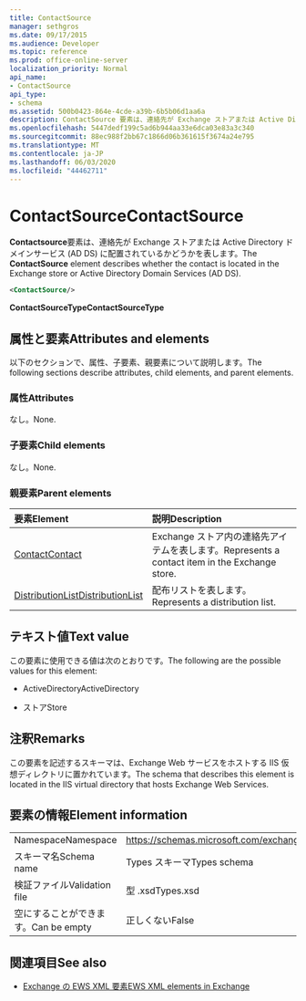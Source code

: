 ```yaml
---
title: ContactSource
manager: sethgros
ms.date: 09/17/2015
ms.audience: Developer
ms.topic: reference
ms.prod: office-online-server
localization_priority: Normal
api_name:
- ContactSource
api_type:
- schema
ms.assetid: 500b0423-864e-4cde-a39b-6b5b06d1aa6a
description: ContactSource 要素は、連絡先が Exchange ストアまたは Active Directory ドメインサービス (AD DS) に配置されているかどうかを表します。
ms.openlocfilehash: 5447dedf199c5ad6b944aa33e6dca03e83a3c340
ms.sourcegitcommit: 88ec988f2bb67c1866d06b361615f3674a24e795
ms.translationtype: MT
ms.contentlocale: ja-JP
ms.lasthandoff: 06/03/2020
ms.locfileid: "44462711"
---
```

# <a name="contactsource"></a><span data-ttu-id="fa023-103">ContactSource</span><span class="sxs-lookup"><span data-stu-id="fa023-103">ContactSource</span></span>

<span data-ttu-id="fa023-104">**Contactsource**要素は、連絡先が Exchange ストアまたは Active Directory ドメインサービス (AD DS) に配置されているかどうかを表します。</span><span class="sxs-lookup"><span data-stu-id="fa023-104">The **ContactSource** element describes whether the contact is located in the Exchange store or Active Directory Domain Services (AD DS).</span></span> 
  
```xml
<ContactSource/>
```

 <span data-ttu-id="fa023-105">**ContactSourceType**</span><span class="sxs-lookup"><span data-stu-id="fa023-105">**ContactSourceType**</span></span>
## <a name="attributes-and-elements"></a><span data-ttu-id="fa023-106">属性と要素</span><span class="sxs-lookup"><span data-stu-id="fa023-106">Attributes and elements</span></span>

<span data-ttu-id="fa023-107">以下のセクションで、属性、子要素、親要素について説明します。</span><span class="sxs-lookup"><span data-stu-id="fa023-107">The following sections describe attributes, child elements, and parent elements.</span></span>
  
### <a name="attributes"></a><span data-ttu-id="fa023-108">属性</span><span class="sxs-lookup"><span data-stu-id="fa023-108">Attributes</span></span>

<span data-ttu-id="fa023-109">なし。</span><span class="sxs-lookup"><span data-stu-id="fa023-109">None.</span></span>
  
### <a name="child-elements"></a><span data-ttu-id="fa023-110">子要素</span><span class="sxs-lookup"><span data-stu-id="fa023-110">Child elements</span></span>

<span data-ttu-id="fa023-111">なし。</span><span class="sxs-lookup"><span data-stu-id="fa023-111">None.</span></span>
  
### <a name="parent-elements"></a><span data-ttu-id="fa023-112">親要素</span><span class="sxs-lookup"><span data-stu-id="fa023-112">Parent elements</span></span>

|<span data-ttu-id="fa023-113">**要素**</span><span class="sxs-lookup"><span data-stu-id="fa023-113">**Element**</span></span>|<span data-ttu-id="fa023-114">**説明**</span><span class="sxs-lookup"><span data-stu-id="fa023-114">**Description**</span></span>|
|:-----|:-----|
|[<span data-ttu-id="fa023-115">Contact</span><span class="sxs-lookup"><span data-stu-id="fa023-115">Contact</span></span>](contact.md) <br/> |<span data-ttu-id="fa023-116">Exchange ストア内の連絡先アイテムを表します。</span><span class="sxs-lookup"><span data-stu-id="fa023-116">Represents a contact item in the Exchange store.</span></span>  <br/> |
|[<span data-ttu-id="fa023-117">DistributionList</span><span class="sxs-lookup"><span data-stu-id="fa023-117">DistributionList</span></span>](distributionlist.md) <br/> |<span data-ttu-id="fa023-118">配布リストを表します。</span><span class="sxs-lookup"><span data-stu-id="fa023-118">Represents a distribution list.</span></span>  <br/> |
   
## <a name="text-value"></a><span data-ttu-id="fa023-119">テキスト値</span><span class="sxs-lookup"><span data-stu-id="fa023-119">Text value</span></span>

<span data-ttu-id="fa023-120">この要素に使用できる値は次のとおりです。</span><span class="sxs-lookup"><span data-stu-id="fa023-120">The following are the possible values for this element:</span></span>
  
- <span data-ttu-id="fa023-121">ActiveDirectory</span><span class="sxs-lookup"><span data-stu-id="fa023-121">ActiveDirectory</span></span>
    
- <span data-ttu-id="fa023-122">ストア</span><span class="sxs-lookup"><span data-stu-id="fa023-122">Store</span></span>
    
## <a name="remarks"></a><span data-ttu-id="fa023-123">注釈</span><span class="sxs-lookup"><span data-stu-id="fa023-123">Remarks</span></span>

<span data-ttu-id="fa023-124">この要素を記述するスキーマは、Exchange Web サービスをホストする IIS 仮想ディレクトリに置かれています。</span><span class="sxs-lookup"><span data-stu-id="fa023-124">The schema that describes this element is located in the IIS virtual directory that hosts Exchange Web Services.</span></span>
  
## <a name="element-information"></a><span data-ttu-id="fa023-125">要素の情報</span><span class="sxs-lookup"><span data-stu-id="fa023-125">Element information</span></span>

|||
|:-----|:-----|
|<span data-ttu-id="fa023-126">Namespace</span><span class="sxs-lookup"><span data-stu-id="fa023-126">Namespace</span></span>  <br/> |https://schemas.microsoft.com/exchange/services/2006/types  <br/> |
|<span data-ttu-id="fa023-127">スキーマ名</span><span class="sxs-lookup"><span data-stu-id="fa023-127">Schema name</span></span>  <br/> |<span data-ttu-id="fa023-128">Types スキーマ</span><span class="sxs-lookup"><span data-stu-id="fa023-128">Types schema</span></span>  <br/> |
|<span data-ttu-id="fa023-129">検証ファイル</span><span class="sxs-lookup"><span data-stu-id="fa023-129">Validation file</span></span>  <br/> |<span data-ttu-id="fa023-130">型 .xsd</span><span class="sxs-lookup"><span data-stu-id="fa023-130">Types.xsd</span></span>  <br/> |
|<span data-ttu-id="fa023-131">空にすることができます。</span><span class="sxs-lookup"><span data-stu-id="fa023-131">Can be empty</span></span>  <br/> |<span data-ttu-id="fa023-132">正しくない</span><span class="sxs-lookup"><span data-stu-id="fa023-132">False</span></span>  <br/> |
   
## <a name="see-also"></a><span data-ttu-id="fa023-133">関連項目</span><span class="sxs-lookup"><span data-stu-id="fa023-133">See also</span></span>



- [<span data-ttu-id="fa023-134">Exchange の EWS XML 要素</span><span class="sxs-lookup"><span data-stu-id="fa023-134">EWS XML elements in Exchange</span></span>](ews-xml-elements-in-exchange.md)

